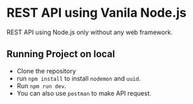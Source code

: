 # REST API using Vanila Node.js

REST API using Node.js only without any web framework.

## Running Project on local

- Clone the repository
- run `npm install` to install `nodemon` and `uuid`.
- Run `npm run dev`.
- You can also use `postman` to make API request.
